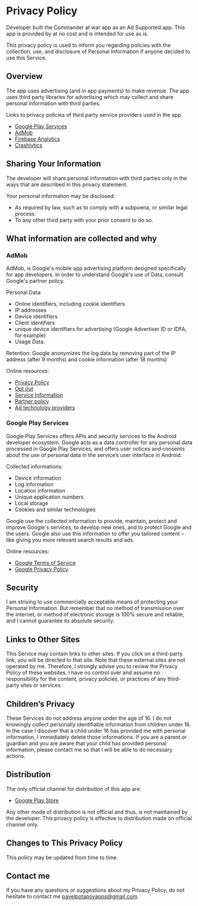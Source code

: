 # Privacy Policy

Developer built the Commander at war app as an Ad Supported app. This app is provided by at no cost and is intended for use as is.

This privacy policy is used to inform you regarding policies with the collection, use, and 
disclosure of Personal Information if anyone decided to use this Service.


## Overview

The app uses advertising (and in app payments) to make revenue. The app uses third party
libraries for advertising which may collect and share personal information with third
parties.

Links to privacy policies of third party service providers used in the app

- [Google Play Services](https://www.google.com/policies/privacy)
- [AdMob](https://support.google.com/admob/answer/6128543)
- [Firebase Analytics](https://firebase.google.com/policies/analytics)
- [Crashlytics](https://docs.fabric.io/android/fabric/data-privacy.html)

## Sharing Your Information

The developer will share personal information with third parties only in the ways that are 
described in this privacy statement.

Your personal information may be disclosed:
* As required by law, such as to comply with a subpoena, or similar legal process.
* To any other third party with your prior consent to do so.


## What information are collected and why

### AdMob

AdMob, is Google's mobile app advertising platform designed specifically for app
developers. In order to understand Google's use of Data, consult Google's partner policy.

Personal Data:
- Online identifiers, including cookie identifiers
- IP addresses
- Device identifiers
- Client identifiers 
- unique device identifiers for advertising (Google Advertiser ID or IDFA, for example)
- Usage Data.

Retention:
Google anonymizes the log data by removing part of the IP address (after 9 months) and 
cookie information (after 18 months)

Online resources:
- [Privacy Policy](https://www.google.com/policies/technologies/ads/)
- [Opt out](https://www.google.com/settings/ads)
- [Service Information](https://privacy.google.com/businesses/adsservices/)
- [Partner policy](https://policies.google.com/technologies/partner-sites)
- [Ad technology providers](https://support.google.com/admob/answer/9012903)

### Google Play Services

Google Play Services offers APIs and security services to the Android developer ecosystem.
Google acts as a data controller for any personal data processed in Google Play Services,
and offers user notices and consents about the use of personal data in the service’s user
interface in Android.

Collected informations:
- Device information
- Log information
- Location information
- Unique application numbers
- Local storage
- Cookies and similar technologies

Google use the collected information to provide, maintain, protect and improve Google's
services, to develop new ones, and to protect Google and the users. Google also use this
information to offer you tailored content – like giving you more relevant search results
and ads.

Online resources:
- [Google Terms of Service](https://policies.google.com/terms)
- [Google Privacy Policy](https://policies.google.com/privacy)

## Security

I am striving to use commercially acceptable means of protecting your Personal
Information. But remember that no method of transmission over the internet, or method of 
electronic storage is 100% secure and reliable, and I cannot guarantee its absolute
security.


## Links to Other Sites

This Service may contain links to other sites. If you click on a third-party link, you 
will be directed to that site. Note that these external sites are not operated by me.
Therefore, I strongly advise you to review the Privacy Policy of these websites. I have 
no control over and assume no responsibility for the content, privacy policies, or 
practices of any third-party sites or services.


## Children’s Privacy

These Services do not address anyone under the age of 16. I do not knowingly collect 
personally identifiable information from children under 16. In the case I discover that 
a child under 16 has provided me with personal information, I immediately delete those 
informations. If you are a parent or guardian and you are aware that your child has
provided personal information, please contact me so that I will be able to do necessary
actions.


## Distribution

The only official channel for distribution of this app are:
- [Google Play Store](https://play.google.com/)

Any other mode of distribution is not official and thus, is not maintained by the developer.
This privacy policy is effective to distribution made on official channel only.


## Changes to This Privacy Policy

This policy may be updated from time to time.


## Contact me

If you have any questions or suggestions about my Privacy Policy, do not hesitate to
contact me <pavelpotapovapps@gmail.com>.
